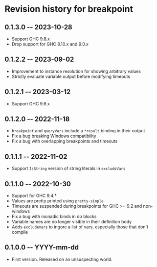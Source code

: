 # Revision history for breakpoint

## 0.1.3.0 -- 2023-10-28
* Support GHC 9.8.x
* Drop support for GHC 8.10.x and 9.0.x

## 0.1.2.2 -- 2023-09-02
* Improvement to instance resolution for showing arbitrary values
* Strictly evaluate variable output before modifying timeouts

## 0.1.2.1 -- 2023-03-12
* Support GHC 9.6.x

## 0.1.2.0 -- 2022-11-18
* `breakpoint` and `queryVars` include a `*result` binding in their output
* Fix a bug breaking Windows compatibility
* Fix a bug with overlapping breakpoints and timeouts

## 0.1.1.1 -- 2022-11-02
* Support `IsString` version of string literals in `excludeVars`

## 0.1.1.0 -- 2022-10-30

* Support for GHC 9.4.*
* Values are pretty printed using `pretty-simple`
* Timeouts are suspended during breakpoints for GHC >= 9.2 and non-windows
* Fix a bug with monadic binds in do blocks
* Variable names are no longer visible in their definition body
* Adds `excludeVars` to ingore a list of vars, especially those that don't compile

## 0.1.0.0 -- YYYY-mm-dd

* First version. Released on an unsuspecting world.
